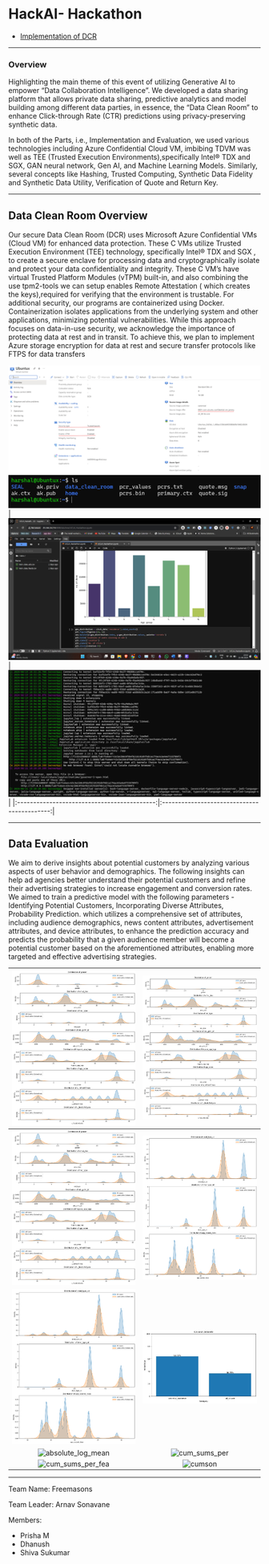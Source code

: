 # HackAI- Hackathon

- [Implementation of DCR](./data_clean_room/dcr_implementation.md)
---
### Overview 

Highlighting the main theme of this event  of utilizing Generative AI to empower “Data Collaboration Intelligence”. We developed a data sharing platform that allows private data sharing, predictive analytics and model building among different data parties, in essence, the “Data Clean Room” to enhance Click-through Rate (CTR) predictions using privacy-preserving synthetic data.

In both of the Parts, i.e., Implementation and Evaluation, we used various technologies including Azure Confidential Cloud VM, imbibing TDVM was well as TEE (Trusted Execution Environments),specifically Intel® TDX and SGX, GAN neural network, Gen AI, and Machine Learning Models. Similarly, several concepts like Hashing, Trusted Computing, Synthetic Data Fidelity and Synthetic Data Utility, Verification of Quote and Return Key.

---

## Data Clean Room Overview

Our secure Data Clean Room (DCR) uses Microsoft Azure Confidential VMs (Cloud VM) for enhanced data protection. These C VMs utilize Trusted Execution Environment (TEE) technology, specifically Intel® TDX and SGX , to create a secure enclave for processing data and cryptographically isolate and protect your data confidentiality and integrity.
These C VM’s have virtual Trusted Platform Modules (vTPM) built-in, and also combining the use tpm2-tools we can setup enables Remote Attestation ( which creates the keys),required for verifying that the environment is trustable.
For additional security, our programs are containerized using Docker. Containerization isolates applications from the underlying system and other applications, minimizing potential vulnerabilities.
While this approach focuses on data-in-use security, we acknowledge the importance of protecting data at rest and in transit. To achieve this, we plan to implement Azure storage encryption for data at rest and secure transfer protocols like FTPS for data transfers

![ubuntu_confidential_vm_jammy](./data_clean_room/dcr_src/ubuntu_confidential_vm_jammy.png)
![remote_attestation](./data_clean_room/dcr_src/remote_attestation.png)
|![docker_live](./data_clean_room/dcr_src/docker_live.png) |  ![docker_running_status](./data_clean_room/dcr_src/docker_running_status.png)|
|:-------------------------------------------:|:-------------------------------------------:|

---

## Data Evaluation

We aim to derive insights about potential customers by analyzing various aspects of user behavior and demographics. The following insights can help ad agencies better understand their potential customers and refine their advertising strategies to increase engagement and conversion rates.
We aimed to train a predictive model with the following parameters - Identifying Potential Customers, Incorporating Diverse Attributes, Probability Prediction. which utilizes a comprehensive set of attributes, including audience demographics, news content attributes, advertisement attributes, and device attributes, to enhance the prediction accuracy and predicts the probability that a given audience member will become a potential customer based on the aforementioned attributes, enabling more targeted and effective advertising strategies.

|![age_grp_distribution](./data_eval_src/image%20copy.png) | ![daily_engagement_ctr](./data_eval_src/image%20copy%202.png)|
|:-------------------------------------------:|:-------------------------------------------:|
| ![hourly_engagement_ctr](./data_eval_src/image%20copy.png)| ![location_users_ctr](./data_eval_src/image%20copy%203.png)|
| ![top_devices_distr](./data_eval_src/image%20copy%204.png) | ![potential_customer_ctr](./data_eval_src/potential_customer_ctr.jpg)|
|![absolute_log_mean](./task-3/src/absolute_log_mean.jpg) | ![cum_sums_per](./task-3/src/cum_sums_per.jpg)|
| ![cum_sums_per_fea](./task-3/src/cum_sums_per_fea.jpg)| ![cumson](./task-3/src/cumson.jpg)|

---

 Team Name: Freemasons

Team Leader: Arnav Sonavane

Members:
- Prisha M
- Dhanush 
- Shiva Sukumar

